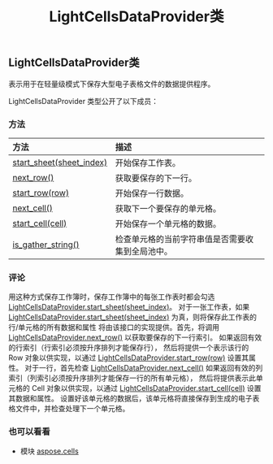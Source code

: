 ﻿---
title: LightCellsDataProvider类
second_title: Aspose.Cells for Python via .NET API 参考文献
description:
type: docs
weight: 1000
url: /zh/python-net/aspose.cells/lightcellsdataprovider/
is_root: false
---
## LightCellsDataProvider类
表示用于在轻量级模式下保存大型电子表格文件的数据提供程序。



LightCellsDataProvider 类型公开了以下成员：

### 方法
|方法|描述|
| :- | :- |
| [start_sheet(sheet_index)](/cells/zh/python-net/aspose.cells/lightcellsdataprovider/start_sheet/#int) |开始保存工作表。|
| [next_row()](/cells/zh/python-net/aspose.cells/lightcellsdataprovider/next_row/#) |获取要保存的下一行。|
| [start_row(row)](/cells/zh/python-net/aspose.cells/lightcellsdataprovider/start_row/#Row) |开始保存一行数据。|
| [next_cell()](/cells/zh/python-net/aspose.cells/lightcellsdataprovider/next_cell/#) |获取下一个要保存的单元格。|
| [start_cell(cell)](/cells/zh/python-net/aspose.cells/lightcellsdataprovider/start_cell/#Cell) |开始保存一个单元格的数据。|
| [is_gather_string()](/cells/zh/python-net/aspose.cells/lightcellsdataprovider/is_gather_string/#) |检查单元格的当前字符串值是否需要收集到全局池中。|



### 评论

用这种方式保存工作簿时，保存工作簿中的每张工作表时都会勾选[LightCellsDataProvider.start_sheet(sheet_index)](/cells/zh/python-net/aspose.cells/lightcellsdataprovider/start_sheet)。
对于一张工作表，如果 [LightCellsDataProvider.start_sheet(sheet_index)](/cells/zh/python-net/aspose.cells/lightcellsdataprovider/start_sheet) 为真，则将保存此工作表的行/单元格的所有数据和属性
将由该接口的实现提供。首先，将调用 [LightCellsDataProvider.next_row()](/cells/zh/python-net/aspose.cells/lightcellsdataprovider/next_row) 以获取要保存的下一行索引。
如果返回有效的行索引（行索引必须按升序排列才能保存行），
然后将提供一个表示该行的 Row 对象以供实现，以通过 [LightCellsDataProvider.start_row(row)](/cells/zh/python-net/aspose.cells/lightcellsdataprovider/start_row) 设置其属性。
对于一行，首先检查 [LightCellsDataProvider.next_cell()](/cells/zh/python-net/aspose.cells/lightcellsdataprovider/next_cell) 如果返回有效的列索引（列索引必须按升序排列才能保存一行的所有单元格），
然后将提供表示此单元格的 Cell 对象以供实现，以通过 [LightCellsDataProvider.start_cell(cell)](/cells/zh/python-net/aspose.cells/lightcellsdataprovider/start_cell) 设置其数据和属性。
设置好该单元格的数据后，该单元格将直接保存到生成的电子表格文件中，并检查处理下一个单元格。

### 也可以看看
* 模块 [aspose.cells](..)
